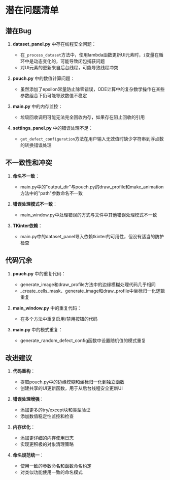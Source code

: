 # 潜在问题清单

## 潜在Bug
1. **dataset_panel.py** 中存在线程安全问题：
   - 在`_process_dataset`方法中，使用lambda函数更新UI元素时，`i`变量在循环中是动态变化的，可能导致闭包捕获问题
   - 对UI元素的更新来自后台线程，可能导致线程冲突

2. **pouch.py** 中的数值计算问题：
   - 虽然添加了epsilon常量防止除零错误，ODE计算中的复杂数学操作在某些参数组合下仍可能导致数值不稳定

3. **main.py** 中的内存监控：
   - 垃圾回收调用可能无法完全回收内存，如果存在阻止回收的引用

4. **settings_panel.py** 中的错误处理不足：
   - `get_defect_configuration`方法在用户输入无效值时缺少字符串到浮点数的转换错误处理

## 不一致性和冲突
1. **命名不一致**：
   - main.py中的"output_dir"与pouch.py的draw_profile和make_animation方法中的"path"参数命名不一致

2. **错误处理模式不一致**：
   - main_window.py中处理错误的方式与文件中其他错误处理模式不一致

3. **TKinter依赖**：
   - main.py中的dataset_panel导入依赖tkinter的可用性，但没有适当的防护检查

## 代码冗余
1. **pouch.py** 中的重复代码：
   - generate_image和draw_profile方法中的边缘模糊处理代码几乎相同
   - _create_cells_mask、generate_image和draw_profile中坐标归一化逻辑重复

2. **main_window.py** 中的重复代码：
   - 在多个方法中重复启用/禁用按钮的代码

3. **main.py** 中的模式重复：
   - generate_random_defect_config函数中设置随机值的模式重复

## 改进建议
1. **代码重构**：
   - 提取pouch.py中的边缘模糊和坐标归一化到独立函数
   - 创建共享的UI更新函数，用于从后台线程安全更新UI

2. **错误处理增强**：
   - 添加更多的try/except块和类型验证
   - 添加数值稳定性监控和检查

3. **内存优化**：
   - 添加更详细的内存使用日志
   - 实现更积极的对象清理策略

4. **命名规范统一**：
   - 使用一致的参数命名和函数命名约定
   - 对类似功能使用一致的命名模式